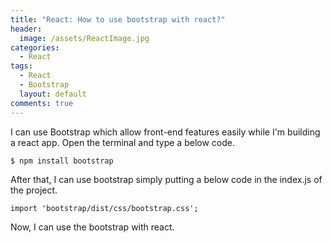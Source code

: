 ```yaml
---
title: "React: How to use bootstrap with react?"
header:
  image: /assets/ReactImage.jpg
categories:
  - React
tags:
  - React
  - Bootstrap
  layout: default
comments: true
---
```


 
I can use Bootstrap which allow front-end features easily while I'm building a react app. Open the terminal and type a below code.
```
$ npm install bootstrap
```

After that, I can use bootstrap simply putting a below code in the index.js of the project.
```
import 'bootstrap/dist/css/bootstrap.css';
```

Now, I can use the bootstrap with react.

